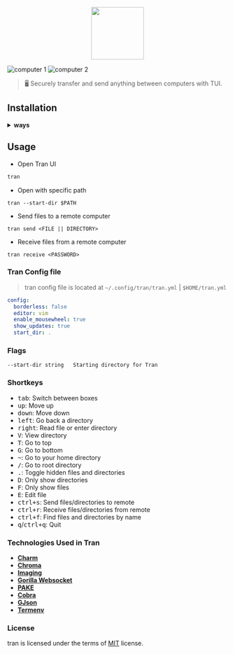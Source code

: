 <p align="center">
  <img src="https://raw.githubusercontent.com/abdfnx/tran/main/.github/assets/logo.svg" height="120px" />
</p>

![computer 1](https://user-images.githubusercontent.com/64256993/152999023-fbbe04aa-a4b5-449c-b589-27e1169cf851.gif)
![computer 2](https://user-images.githubusercontent.com/64256993/153002664-9c3db89e-5c71-4555-afa0-3866e37f5339.gif)

> 🖥️ Securely transfer and send anything between computers with TUI.

## Installation

<details>
<summary><strong>ways</strong></summary>

### Using script

* Shell

```
curl -fsSL https://cutt.ly/tran-cli | bash
```

* PowerShell

```
iwr -useb https://cutt.ly/tran-win | iex
```

**then restart your powershell**

### Homebrew

```bash
brew install abdfnx/tap/tran
```

### Go package manager

```bash
go install github.com/abdfnx/tran@latest
```

### GitHub CLI

```bash
gh extension install abdfnx/gh-tran
```
</details>

## Usage

* Open Tran UI

```bash
tran
```

* Open with specific path

```
tran --start-dir $PATH
```

* Send files to a remote computer

```
tran send <FILE || DIRECTORY>
```

* Receive files from a remote computer

```
tran receive <PASSWORD>
```

### Tran Config file

> tran config file is located at `~/.config/tran/tran.yml` | `$HOME/tran.yml`

```yml
config:
  borderless: false
  editor: vim
  enable_mousewheel: true
  show_updates: true
  start_dir: .
```

### Flags

```
--start-dir string   Starting directory for Tran
```

### Shortkeys

* <kbd>tab</kbd>: Switch between boxes
* <kbd>up</kbd>: Move up
* <kbd>down</kbd>: Move down
* <kbd>left</kbd>: Go back a directory
* <kbd>right</kbd>: Read file or enter directory
* <kbd>V</kbd>: View directory
* <kbd>T</kbd>: Go to top
* <kbd>G</kbd>: Go to bottom
* <kbd>~</kbd>: Go to your home directory
* <kbd>/</kbd>: Go to root directory
* <kbd>.</kbd>: Toggle hidden files and directories
* <kbd>D</kbd>: Only show directories
* <kbd>F</kbd>: Only show files
* <kbd>E</kbd>: Edit file
* <kbd>ctrl+s</kbd>: Send files/directories to remote
* <kbd>ctrl+r</kbd>: Receive files/directories from remote
* <kbd>ctrl+f</kbd>: Find files and directories by name
* <kbd>q</kbd>/<kbd>ctrl+q</kbd>: Quit

### Technologies Used in Tran

- [**Charm**](https://charm.sh)
- [**Chroma**](https://github.com/alecthomas/chroma)
- [**Imaging**](https://github.com/disintegration/imaging)
- [**Gorilla Websocket**](https://github.com/gorilla/websocket)
- [**PAKE**](https://github.com/schollz/pake)
- [**Cobra**](https://github.com/spf13/cobra)
- [**GJson**](https://github.com/tidwall/gjson)
- [**Termenv**](https://github.com/muesli/termenv)

### License

tran is licensed under the terms of [MIT](https://github.com/abdfnx/tran/blob/main/LICENSE) license.
